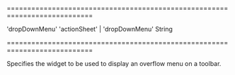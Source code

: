===========================================================================
<!--hidden--><!--/hidden-->
<!--default-->'dropDownMenu'<!--/default-->
<!--acceptValues-->'actionSheet' | 'dropDownMenu'<!--/acceptValues-->
<!--type-->String<!--/type-->
===========================================================================

<!--shortDescription-->
Specifies the widget to be used to display an overflow menu on a toolbar.
<!--/shortDescription-->

<!--fullDescription-->

<!--/fullDescription-->